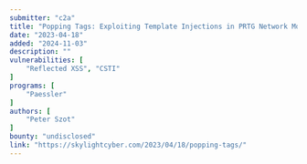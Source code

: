 ```yaml
---
submitter: "c2a"
title: "Popping Tags: Exploiting Template Injections in PRTG Network Monitor"
date: "2023-04-18"
added: "2024-11-03"
description: ""
vulnerabilities: [
    "Reflected XSS", "CSTI"
]
programs: [
    "Paessler"
]
authors: [
    "Peter Szot"
]
bounty: "undisclosed"
link: "https://skylightcyber.com/2023/04/18/popping-tags/"
---
```





